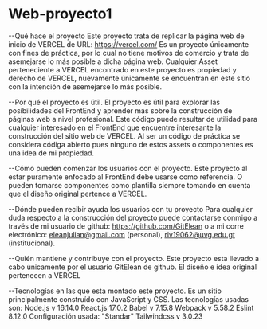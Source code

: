 # Web-proyecto1
--Qué hace el proyecto
Este proyecto trata de replicar la página web de inicio de VERCEL de URL: https://vercel.com/
Es un proyecto únicamente con fines de práctica, por lo cual no tiene motivos de comercio y trata de asemejarse lo más posible
a dicha página web. Cualquier Asset perteneciente a VERCEL encontrado en este proyecto es propiedad y derecho de VERCEL,
nuevamente únicamente se encuentran en este sitio con la intención de asemejarse lo más posible.

--Por qué el proyecto es útil.
El proyecto es útil para explorar las posibilidades del FrontEnd y aprender más sobre la construcción de páginas web a nivel
profesional. Este código puede resultar de utilidad para cualquier interesado en el FrontEnd que encuentre interesante la construcción del sitio web de VERCEL. Al ser un código de práctica se considera códiga abierto pues ninguno de estos assets o componentes es una idea de mi propiedad.

--Cómo pueden comenzar los usuarios con el proyecto.
Este proyecto al estar puramente enfocado al FrontEnd debe usarse como referencia. O pueden tomarse componentes como plantilla siempre tomando en cuenta que el diseño original pertence a VERCEL.

--Dónde pueden recibir ayuda los usuarios con tu proyecto
Para cualquier duda respecto a la construcción del proyecto puede contactarse conmigo a través de mi usuario de github: https://github.com/GitElean o a mi corre electrónico: eleanjulian@gmail.com (personal), riv19062@uvg.edu.gt (institucional). 

--Quién mantiene y contribuye con el proyecto.
Este proyecto esta llevado a cabo únicamente por el usuario GitElean de github. El diseño e idea original pertenecen a VERCEL

--Tecnologías en las que esta montado este proyecto.
Es un sitio principalmente construído con JavaScript y CSS.
Las tecnologías usadas son:
Node.js v 16.14.0
React.js 17.0.2
Babel v 7.15.8
Webpack v 5.58.2
Eslint 8.12.0   Configuración usada: "Standar"
Tailwindcss v 3.0.23